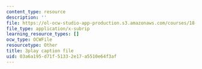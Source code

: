 ```yaml
---
content_type: resource
description: ''
file: https://ol-ocw-studio-app-production.s3.amazonaws.com/courses/18-02-multivariable-calculus-fall-2007/03a6a195d71f51332e17a5510e64f3af_BChhAS1sFvA.srt
file_type: application/x-subrip
learning_resource_types: []
ocw_type: OCWFile
resourcetype: Other
title: 3play caption file
uid: 03a6a195-d71f-5133-2e17-a5510e64f3af
---
```

